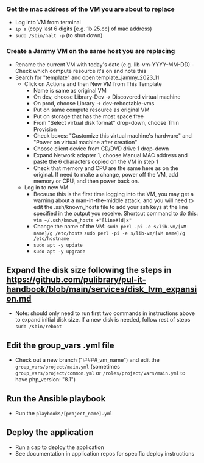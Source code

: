 ### Get the mac address of the VM you are about to replace

- Log into VM from terminal
- ```ip a``` (copy last 6 digits [e.g. 1b.25.cc] of mac address)
- ```sudo /sbin/halt -p``` (to shut down)

### Create a Jammy VM on the same host you are replacing

- Rename the current VM with today's date (e.g. lib-vm-YYYY-MM-DD)
        - Check which compute resource it's on and note this
- Search for "template" and open template_jammy_2023_11
    - Click on Actions and then New VM from This Template
        - Name is same as original VM
        - On dev, choose Library-Dev -> Discovered virtual machine
        - On prod, choose Library -> dev-rebootable-vms
        - Put on same compute resource as original VM
        - Put on storage that has the most space free
        - From "Select virtual disk format" drop-down, choose Thin Provision
        - Check boxes: "Customize this virtual machine's hardware" and "Power on virtual machine after creation"
        - Choose client device from CD/DVD drive 1 drop-down
        - Expand Network adapter 1, choose Manual MAC address and paste the 6 characters copied on the VM in step 1
        - Check that memory and CPU are the same here as on the original. If need to make a change, power off the VM, add memory or CPU, and then power back on.
    - Log in to new VM
        - Because this is the first time logging into the VM, you may get a warning about a man-in-the-middle attack, and you will need to edit the .ssh/known_hosts file to add your ssh keys at the line specified in the output you receive. Shortcut command to do this: ```vim ~/.ssh/known_hosts +"[line#]d|x"```
        - Change the name of the VM:
            ```sudo perl -pi -e s/lib-vm/[VM name]/g /etc/hosts```
            ```sudo perl -pi -e s/lib-vm/[VM name]/g /etc/hostname```
        - ```sudo apt -y update```
        - ```sudo apt -y upgrade```

## Expand the disk size following the steps in https://github.com/pulibrary/pul-it-handbook/blob/main/services/disk_lvm_expansion.md

- Note: should only need to run first two commands in instructions above to expand initial disk size. If a new disk is needed, follow rest of steps
```sudo /sbin/reboot```

## Edit the group_vars .yml file 

- Check out a new branch ("i####_vm_name") and edit the ```group_vars/project/main.yml``` (sometimes ```group_vars/project/common.yml``` or ```/roles/project/vars/main.yml``` to have php_version: "8.1")

## Run the Ansible playbook

- Run the ```playbooks/[project_name].yml```

## Deploy the application 

- Run a cap to deploy the application
- See documentation in application repos for specific deploy instructions

